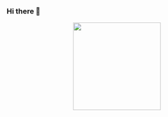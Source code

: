 ### Hi there 👋
<div id="header" align="center">
  <img src="https://media.giphy.com/media/3oEjHGr1Fhz0kyv8Ig/giphy.gif" width="200"/>
</div>
